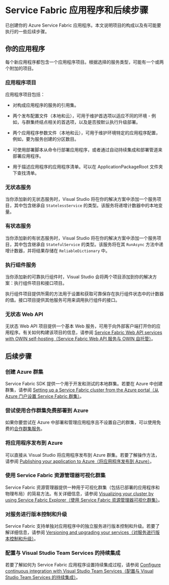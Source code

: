<properties
   pageTitle="Service Fabric 项目创建后续步骤 | Azure"
   description="本文包含针对 Service Fabric 执行的一组核心开发任务的链接"
   services="service-fabric"
   documentationCenter=".net"
   authors="seanmck"
   manager="timlt"
   editor=""/>

<tags
   ms.service="service-fabric"
   ms.date="03/27/2016"
   wacn.date="07/04/2016"/>

# Service Fabric 应用程序和后续步骤
已创建你的 Azure Service Fabric 应用程序。本文说明项目的构成以及有可能要执行的一些后续步骤。

## 你的应用程序
每个新应用程序都包含一个应用程序项目。根据选择的服务类型，可能有一个或两个附加的项目。

### 应用程序项目
应用程序项目包括：

- 对构成应用程序的服务的引用集。

- 两个发布配置文件（本地和云），可用于维护首选项以适应不同的环境 - 例如，与群集终结点相关的首选项，以及是否按默认执行升级部署。

- 两个应用程序参数文件（本地和云），可用于维护环境特定的应用程序配置，例如，要为服务创建的分区数目。

- 可使用部署脚本从命令行部署应用程序，或者通过自动持续集成和部署管道来部署应用程序。

- 用于描述应用程序的应用程序清单。可以在 ApplicationPackageRoot 文件夹下查找清单。

### 无状态服务
当你添加新的无状态服务时，Visual Studio 将在你的解决方案中添加一个服务项目，其中包含继承自 `StatelessService` 的类型。该服务将递增计数器中的本地变量。

### 有状态服务
当你添加新的有状态服务时，Visual Studio 将在你的解决方案中添加一个服务项目，其中包含继承自 `StatefulService` 的类型。该服务将在其 `RunAsync` 方法中递增计数器，并将结果存储在 `ReliableDictionary` 中。

### 执行组件服务
当你添加新的可靠执行组件时，Visual Studio 会将两个项目添加到你的解决方案：执行组件项目和接口项目。

执行组件项目提供所需的方法用于设置和获取可靠保存在执行组件状态中的计数器的值。接口项目提供其他服务可用来调用执行组件的接口。

### 无状态 Web API
无状态 Web API 项目提供一个基本 Web 服务，可用于向外部客户端打开你的应用程序。有关如何构建该项目的信息，请参阅 [Service Fabric Web API services with OWIN self-hosting（Service Fabric Web API 服务与 OWIN 自托管）](/documentation/articles/service-fabric-reliable-services-communication-webapi)。

## 后续步骤
### 创建 Azure 群集
Service Fabric SDK 提供一个用于开发和测试的本地群集。若要在 Azure 中创建群集，请参阅 [Setting up a Service Fabric cluster from the Azure portal（从 Azure 门户设置 Service Fabric 群集）][create-cluster-in-portal]。

### 尝试使用合作群集免费部署到 Azure

如果你要尝试在 Azure 中部署和管理应用程序且不设置自己的群集，可以使用免费的[合作群集服务](http://tryazureservicefabric.chinaeast.chinacloudapp.cn/)。

### 将应用程序发布到 Azure
可以直接从 Visual Studio 将应用程序发布到 Azure 群集。若要了解操作方法，请参阅 [Publishing your application to Azure（将应用程序发布到 Azure）][publish-app-to-azure]。

### 使用 Service Fabric 资源管理器可视化群集
Service Fabric 资源管理器提供一种用于可视化群集（包括已部署的应用程序和物理布局）的简易方法。有关详细信息，请参阅 [Visualizing your cluster by using Service Fabric Explorer（使用 Service Fabric 资源管理器可视化群集）][visualize-with-sfx]。

### 对服务进行版本控制和升级
Service Fabric 支持单独对应用程序中的独立服务进行版本控制和升级。若要了解详细信息，请参阅 [Versioning and upgrading your services（对服务进行版本控制和升级）][app-upgrade-tutorial]。

### 配置与 Visual Studio Team Services 的持续集成
若要了解如何为 Service Fabric 应用程序设置持续集成过程，请参阅 [Configure continuous integration with Visual Studio Team Services（配置与 Visual Studio Team Services 的持续集成）][ci-with-vso]。



<!-- Links -->
[add-web-frontend]: /documentation/articles/service-fabric-add-a-web-frontend
[create-cluster-in-portal]: /documentation/articles/service-fabric-cluster-creation-via-portal
[publish-app-to-azure]: /documentation/articles/service-fabric-publish-app-remote-cluster
[visualize-with-sfx]: /documentation/articles/service-fabric-visualizing-your-cluster
[ci-with-vso]: /documentation/articles/service-fabric-set-up-continuous-integration
[reliable-services-webapi]: /documentation/articles/service-fabric-reliable-services-communication-webapi
[app-upgrade-tutorial]: /documentation/articles/service-fabric-application-upgrade-tutorial

<!---HONumber=Mooncake_0425_2016-->